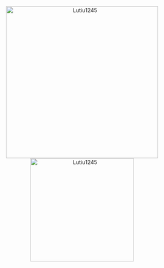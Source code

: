 <div align="center">
  <img src="https://github-readme-stats.vercel.app/api?username=Lutiu1245&count_private=true&show_icons=true&theme=react&bg_color=222222&hide_border=true&rank_icon=github&locale=pt-br" alt="Lutiu1245" width=400 />
  <img src="https://github-readme-stats.vercel.app/api/top-langs/?username=Lutiu1245" alt="Lutiu1245" width=272 />
  <!-- <img src="https://github-readme-stats.vercel.app/api/wakatime?username=walbervaz&layout=compact&theme=react&bg_color=222222&hide_border=true" /> -->
</div>
